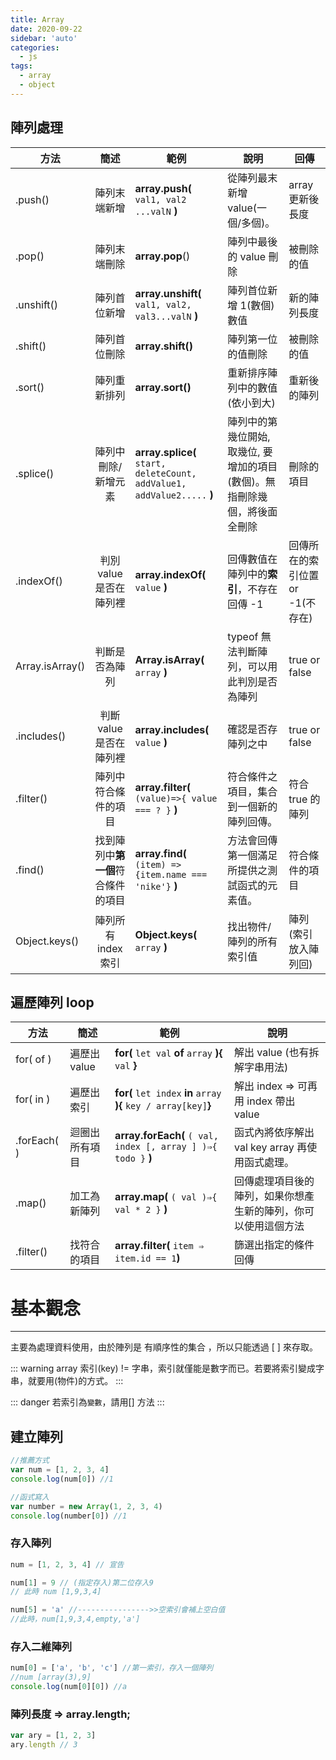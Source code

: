 ```yaml
---
title: Array
date: 2020-09-22
sidebar: 'auto'
categories:
  - js
tags:
  - array
  - object
---
```


## 陣列處理

| 方法            |                簡述                | 範例                                                                    | 說明                                                                       | 回傳                             |
| --------------- | :--------------------------------: | ----------------------------------------------------------------------- | -------------------------------------------------------------------------- | -------------------------------- |
| .push()         |            陣列末端新增            | **array.push(** `val1, val2 ...valN` **)**                              | 從陣列最末新增 value(一個/多個)。                                          | array 更新後長度                 |
| .pop()          |            陣列末端刪除            | **array.pop**()                                                         | 陣列中最後的 value 刪除                                                    | 被刪除的值                       |
| .unshift()      |            陣列首位新增            | **array.unshift(** `val1, val2, val3...valN` **)**                      | 陣列首位新增 1(數個)數值                                                   | 新的陣列長度                     |
| .shift()        |            陣列首位刪除            | **array.shift()**                                                       | 陣列第一位的值刪除                                                         | 被刪除的值                       |
| .sort()         |            陣列重新排列            | **array.sort()**                                                        | 重新排序陣列中的數值(依小到大)                                             | 重新後的陣列                     |
| .splice()       |        陣列中刪除/新增元素         | **array.splice(** `start, deleteCount, addValue1, addValue2.....` **)** | 陣列中的第幾位開始, 取幾位, 要增加的項目(數個)。無指刪除幾個，將後面全刪除 | 刪除的項目                       |
| .indexOf()      |      判別 value 是否在陣列裡       | **array.indexOf(** `value` **)**                                        | 回傳數值在陣列中的**索引**，不存在 回傳 -1                                 | 回傳所在的索引位置 or -1(不存在) |
| Array.isArray() |           判斷是否為陣列           | **Array.isArray(** `array` **)**                                        | typeof 無法判斷陣列，可以用此判別是否為陣列                                | true or false                    |
| .includes()     |      判斷 value 是否在陣列裡       | **array.includes(** `value` **)**                                       | 確認是否存陣列之中                                                         | true or false                    |
| .filter()       |        陣列中符合條件的項目        | **array.filter(** `(value)=>{ value === ? }` **)**                      | 符合條件之項目，集合到一個新的陣列回傳。                                   | 符合 true 的陣列                 |
| .find()         | 找到陣列中**第一個**符合條件的項目 | **array.find(** `(item) => {item.name === 'nike'}` **)**                | 方法會回傳第一個滿足所提供之測試函式的元素值。                             | 符合條件的項目                   |
| Object.keys()   |        陣列所有 index 索引         | **Object.keys(** `array` **)**                                          | 找出物件/陣列的所有索引值                                                  | 陣列(索引放入陣列回)             |

## 遍歷陣列 loop

| 方法        | 簡述           | 範例                                                               | 說明                                                           |
| ----------- | -------------- | ------------------------------------------------------------------ | -------------------------------------------------------------- |
| for( of )   | 遍歷出 value   | **for(** `let val` **of** `array` **){** `val` **}**               | 解出 value (也有拆解字串用法)                                  |
| for( in )   | 遍歷出 索引    | **for(** `let index` **in** `array` **){** `key / array[key]`**}** | 解出 index ⇒ 可再用 index 帶出 value                           |
| .forEach( ) | 迴圈出所有項目 | **array.forEach(** `( val, index [, array ] )⇒{ todo }` **)**      | 函式內將依序解出 val key array 再使用函式處理。                |
| .map()      | 加工為新陣列   | **array.map(** `( val )⇒{ val * 2 }` **)**                         | 回傳處理項目後的陣列，如果你想產生新的陣列，你可以使用這個方法 |
| .filter()   | 找符合的項目   | **array.filter(** `item ⇒ item.id == 1`**)**                       | 篩選出指定的條件回傳                                           |

# 基本觀念

---

主要為處理資料使用，由於陣列是 有順序性的集合 ，所以只能透過 [ ] 來存取。

::: warning
array 索引(key) != 字串，索引就僅能是數字而已。若要將索引變成字串，就要用(物件)的方式。
:::

::: danger
若索引為`變數`，請用[] 方法
:::

## 建立陣列

```js
//推薦方式
var num = [1, 2, 3, 4]
console.log(num[0]) //1

//函式寫入
var number = new Array(1, 2, 3, 4)
console.log(number[0]) //1
```

### 存入陣列

```js
num = [1, 2, 3, 4] // 宣告

num[1] = 9 // (指定存入)第二位存入9
// 此時 num [1,9,3,4]

num[5] = 'a' //---------------->>空索引會補上空白值
//此時，num[1,9,3,4,empty,'a']
```

### 存入二維陣列

```js
num[0] = ['a', 'b', 'c'] //第一索引，存入一個陣列
//num [array(3),9]
console.log(num[0][0]) //a
```

### 陣列長度 ⇒ array.length;

```js
var ary = [1, 2, 3]
ary.length // 3
```
